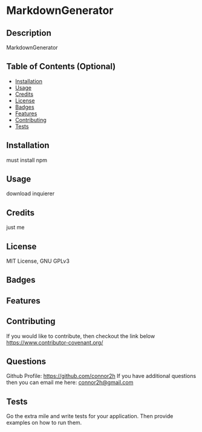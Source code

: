 # MarkdownGenerator

## Description 

MarkdownGenerator

## Table of Contents (Optional)

* [Installation](#installation)
* [Usage](#usage)
* [Credits](#credits)
* [License](#license)
* [Badges](#badges)
* [Features](#features)
* [Contributing](#contributing)
* [Tests](#tests)

## Installation

must install npm

## Usage

download inquierer

## Credits

just me

## License

MIT License, GNU GPLv3

## Badges



## Features



## Contributing

If you would like to contribute, then checkout the link below
https://www.contributor-covenant.org/

## Questions

Github Profile: https://github.com/connor2h
If you have additional questions then you can email me here: <connor2h@gmail.com>

## Tests

Go the extra mile and write tests for your application. Then provide examples on how to run them.

